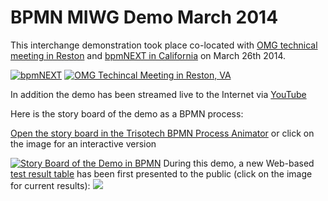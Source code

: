 BPMN MIWG Demo March 2014
=========================

This interchange demonstration took place co-located with
[OMG technical meeting in Reston](http://www.omg.org/news/meetings/tc/va-14/info.htm) and [bpmNEXT in California](http://www.bpmnext.com/) on March 26th 2014.

[![bpmNEXT](https://github.com/bpmn-miwg/bpmn-miwg-demos/raw/master/2014-03-26-omg-reston-bpmnext-california/press-kit/bpmNEXT.jpg)](http://www.bpmnext.com/)
[![OMG Techincal Meeting in Reston, VA](https://github.com/bpmn-miwg/bpmn-miwg-demos/raw/master/2014-03-26-omg-reston-bpmnext-california/press-kit/OMG%20Technical%20Meeting%20Reston.jpg)](http://www.omg.org/news/meetings/tc/va-14/info.htm)

In addition the demo has been streamed live to the Internet via [YouTube](//www.youtube.com/embed/Tf7ktcnV3OQ)

Here is the story board of the demo as a BPMN process:

[Open the story board in the Trisotech BPMN Process Animator](https://www.businessprocessincubator.com/bpmnwebmodeler/?model=eyJ0IjoiYnBpLXB1YmxpYyIsImYiOnsic2t1IjoiZ2V0LTExOTciLCJyZXBvc2l0b3J5SWQiOiIwIiwicGF0aCI6Ii8ifX0=&profile=socialviewer) or click on the image for an interactive version

[![Story Board of the Demo in BPMN](https://raw.githubusercontent.com/bpmn-miwg/bpmn-miwg-demos/master/2014-03-26-omg-reston-bpmnext-california/press-kit/live-demo-storyboard.png)](http://bpmn-miwg.github.io/bpmn-miwg-demos/2014-03-26-omg-reston-bpmnext-california/press-kit/live-demo-storyboard.html)
During this demo, a new Web-based [test result table](http://bpmn-miwg.github.io/bpmn-miwg-tools/) has been first presented to the public (click on the image for current results):
[<img src="http://bpmn-miwg.github.io/bpmn-miwg-tools/bpmn-tools-tested-for-model-interchange-screenshot.png">](http://bpmn-miwg.github.io/bpmn-miwg-tools/)

